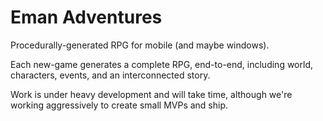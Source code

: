 # Eman Adventures

Procedurally-generated RPG for mobile (and maybe windows). 

Each new-game generates a complete RPG, end-to-end, including world, characters, events, and an interconnected story.

Work is under heavy development and will take time, although we're working aggressively to create small MVPs and ship.
